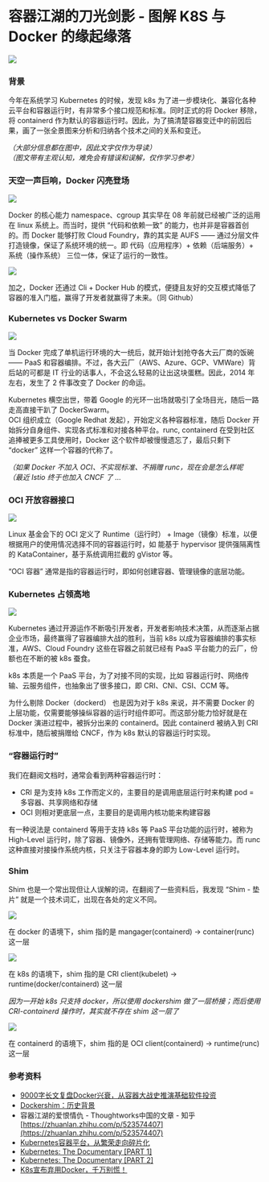 # 容器江湖的刀光剑影 - 图解 K8S 与 Docker 的缘起缘落

![](https://pic2.zhimg.com/v2-8eab1606a489aa28545ed7f984f80b01.jpg)

### 背景

今年在系统学习 Kubernetes 的时候，发现 k8s 为了进一步模块化、兼容化各种云平台和容器运行时，有非常多个接口规范和标准。同时正式的将 Docker 移除，将 containerd 作为默认的容器运行时。因此，为了搞清楚容器变迁中的前因后果，画了一张全景图来分析和归纳各个技术之间的关系和变迁。

_（大部分信息都在图中，因此文字仅作为导读）  
（图文带有主观认知，难免会有错误和误解，仅作学习参考）_

### 天空一声巨响，Docker 闪亮登场

![](https://pic3.zhimg.com/v2-2e5bff692825013e0537ec33fc1bde8e_b.jpg)

Docker 的核心能力 namespace、cgroup 其实早在 08 年前就已经被广泛的运用在 linux 系统上。而当时，提供 “代码和依赖一致” 的能力，也并非是容器首创的。而 Docker 能够打败 Cloud Foundry，靠的其实是 AUFS —— 通过分层文件打造镜像，保证了系统环境的统一。即 代码（应用程序）+ 依赖（后端服务）+ 系统（操作系统） 三位一体，保证了运行的一致性。

![](https://pic2.zhimg.com/v2-23eda6e9882ef84ac4f92543079b3f39_b.jpg)

加之，Docker 还通过 Cli + Docker Hub 的模式，便捷且友好的交互模式降低了容器的准入门槛，赢得了开发者就赢得了未来。（同 Github）

### Kubernetes vs Docker Swarm

![](https://pic4.zhimg.com/v2-ec7c2c677631f7fcb616166676501d43_b.jpg)

当 Docker 完成了单机运行环境的大一统后，就开始计划抢夺各大云厂商的饭碗 —— PaaS 和容器编排。不过，各大云厂（AWS、Azure、GCP、VMWare）背后站的可都是 IT 行业的话事人，不会这么轻易的让出这块蛋糕。因此，2014 年左右，发生了 2 件事改变了 Docker 的命运。

Kubernetes 横空出世，带着 Google 的光环一出场就吸引了全场目光，随后一路走高直接干趴了 DockerSwarm。  
OCI 组织成立（Google Redhat 发起），开始定义各种容器标准，随后 Docker 开始拆分自身组件、实现各式标准和对接各种平台。runc, containerd 在受到社区追捧被更多工具使用时，Docker 这个软件却被慢慢遗忘了，最后只剩下 “docker” 这样一个容器的代称了。

_（如果 Docker 不加入 OCI、不实现标准、不捐赠 runc，现在会是怎么样呢  
（最近 Istio 终于也加入 CNCF 了 ..._

### OCI 开放容器接口

![](https://pic4.zhimg.com/v2-505c8cfaeac6e5042330af60890c9813_b.jpg)

Linux 基金会下的 OCI 定义了 Runtime（运行时） + Image（镜像）标准，以便根据用户的使用情况选择不同的容器运行时，如 能基于 hypervisor 提供强隔离性的 KataContainer，基于系统调用拦截的 gVistor 等。

“OCI 容器” 通常是指的容器运行时，即如何创建容器、管理镜像的底层功能。

### Kubernetes 占领高地

![](https://pic2.zhimg.com/v2-98750bc5070732faf351a1e71fd8d7a9_b.jpg)

Kubernetes 通过开源运作不断吸引开发者，开发者影响技术决策，从而逐渐占据企业市场，最终赢得了容器编排大战的胜利，当前 k8s 以成为容器编排的事实标准，AWS、Cloud Foundry 这些在容器之前就已经有 PaaS 平台能力的云厂，份额也在不断的被 k8s 蚕食。

k8s 本质是一个 PaaS 平台，为了对接不同的实现，比如 容器运行时、网络传输、云服务组件，也抽象出了很多接口，即 CRI、CNI、CSI、CCM 等。

为什么剔除 Docker（dockerd） 也是因为对于 k8s 来说，并不需要 Docker 的上层功能，仅需要能够操纵容器的运行时组件即可。而这部分能力恰好就是在 Docker 演进过程中，被拆分出来的 containerd。因此 containerd 被纳入到 CRI 标准中，随后被捐赠给 CNCF，作为 k8s 默认的容器运行时实现。

### “容器运行时”

我们在翻阅文档时，通常会看到两种容器运行时：

- CRI 是为支持 k8s 工作而定义的，主要目的是调用底层运行时来构建 pod = 多容器、共享网络和存储
- OCI 则相对更底层一点，主要目的是调用内核功能来构建容器

有一种说法是 containerd 等用于支持 k8s 等 PaaS 平台功能的运行时，被称为 High-Level 运行时，除了容器、镜像外，还拥有管理网络、存储等能力。而 runc 这种直接对接操作系统内核，只关注于容器本身的即为 Low-Level 运行时。

### Shim

Shim 也是一个常出现但让人误解的词，在翻阅了一些资料后，我发现 “Shim - 垫片” 就是一个技术词汇，出现在各处的定义不同。

![](https://pic2.zhimg.com/v2-c48f1605cadaf38cb90e1222da20aa51_b.jpg)

在 docker 的语境下，shim 指的是 mangager(containerd) -> container(runc) 这一层

![](https://pic3.zhimg.com/v2-556e53e5bd8477861db967326775af6e_b.jpg)

在 k8s 的语境下，shim 指的是 CRI client(kubelet) -> runtime(docker/containerd) 这一层

_因为一开始 k8s 只支持 docker，所以使用 dockershim 做了一层桥接；而后使用 CRI-containerd 操作时，其实就不存在 shim 这一层了_

![](https://pic1.zhimg.com/v2-6a94ea5611ac846c8064fc1b2998da30_b.jpg)

在 containerd 的语境下，shim 指的是 OCI client(containerd) -> runtime(runc) 这一层

### 参考资料

- [9000字长文复盘Docker兴衰，从容器大战史推演基础软件投资](https://link.zhihu.com/?target=https%3A//mp.weixin.qq.com/s%3F__biz%3DMzkzMTM1MDEyOA%3D%3D%26mid%3D2247483673%26idx%3D1%26sn%3D405f481ab19f928bb85add017201fb1c%26chksm%3Dc26d1206f51a9b107de1d80d91e29c4e7c6c6edaa6e6809b0040ee3aa08c1524563b8cd43ac8%26mpshare%3D1%26scene%3D1%26srcid%3D05304k7ldEAcPcXbuNW6G4Lu%26sharer_sharetime%3D1653886191829%26sharer_shareid%3Dd1c27a97d2ae54cfe57aae2b6d670930%23rd)
- [Dockershim：历史背景](https://link.zhihu.com/?target=https%3A//kubernetes.io/zh-cn/blog/2022/05/03/dockershim-historical-context/)
- 容器江湖的爱恨情仇 - Thoughtworks中国的文章 - 知乎 [https://zhuanlan.zhihu.com/p/523574407](https://zhuanlan.zhihu.com/p/523574407)
- [Kubernetes容器平台，从繁荣走向碎片化](https://link.zhihu.com/?target=https%3A//mp.weixin.qq.com/s%3F__biz%3DMzI5ODQ2MzI3NQ%3D%3D%26mid%3D2247507046%26idx%3D1%26sn%3D1c8f205730fb3b7b9519725b7d7730d0%26chksm%3Deca7e522dbd06c34be089b740b710238168da8009b111a44deadc89f08ea98b31a466d9dd95e%26mpshare%3D1%26scene%3D1%26srcid%3D0405CZnlY42ne6yorySr9VG5%26sharer_sharetime%3D1649166099552%26sharer_shareid%3Dd1c27a97d2ae54cfe57aae2b6d670930%23rd)
- [Kubernetes: The Documentary \[PART 1\]](https://link.zhihu.com/?target=https%3A//www.youtube.com/watch%3Fv%3DBE77h7dmoQU)
- [Kubernetes: The Documentary \[PART 2\]](https://link.zhihu.com/?target=https%3A//www.youtube.com/watch%3Fv%3D318elIq37PE)
- [K8s宣布弃用Docker，千万别慌！](https://link.zhihu.com/?target=https%3A//mp.weixin.qq.com/s/GHjvvTJ8ZerIyCqXB1BSUQ)
